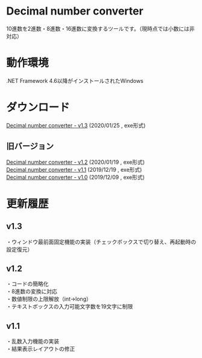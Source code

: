 # Decimal number converter
10進数を2進数・8進数・16進数に変換するツールです。（現時点では小数には非対応）
# 動作環境
.NET Framework 4.6以降がインストールされたWindows
# ダウンロード
[Decimal number converter - v1.3](release/v1.3/Decimal%20number%20converter.exe?raw=true) (2020/01/25 , exe形式)
## 旧バージョン
[Decimal number converter - v1.2](release/v1.2/Decimal%20number%20converter.exe?raw=true) (2020/01/19 , exe形式)<br>
[Decimal number converter - v1.1](release/v1.1/Decimal%20number%20converter.exe?raw=true) (2019/12/19 , exe形式)<br>
[Decimal number converter - v1.0](release/v1.0/Decimal%20number%20converter.exe?raw=true) (2019/12/09 , exe形式)
# 更新履歴
## v1.3
・ウィンドウ最前面固定機能の実装（チェックボックスで切り替え、再起動時の設定復元）
## v1.2
・コードの簡略化<br>
・8進数の変換に対応<br>
・数値制限の上限解放（int→long）<br>
・テキストボックスの入力可能文字数を19文字に制限<br>
## v1.1
・乱数入力機能の実装<br>
・結果表示レイアウトの修正
